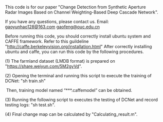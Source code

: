 This code is for our paper "Change Detection from Synthetic Aperture Radar Images Based on Channel Weighting-Based Deep Cascade Network". 

If you have any questions, please contact us. Email: [gaoyunhao128@163.com](mailto:gaoyunhao128@163.com) [gaofeng@ouc.edu.cn](mailto:gaofeng@ouc.edu.cn)

Before running this code, you should correctly install ubuntu system and CAFFE framework. Refer to this guildeline "<http://caffe.berkeleyvision.org/installation.html>" After correctly installing ubuntu and caffe, you can run this code by the following procedures. 

(1) The farmland dataset (LMDB format) is prepared on "https://share.weiyun.com/5M2gyVd".

(2) Opening the terminal and running this script to execute the training of DCNet: "sh train.sh"

​    Then, training model named “***.caffemodel” can be obtained.

(3) Running the following script to executes the testing of DCNet and record testing logs: "sh test.sh".

(4) Final change map can be calculated by "Calculating_result.m".
